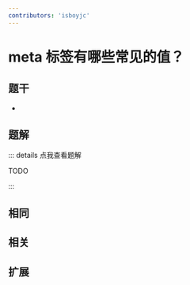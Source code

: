 ```yaml
---
contributors: 'isboyjc'
---
```


# meta 标签有哪些常见的值？


## 题干

- 



## 题解

::: details 点我查看题解

  TODO

:::



## 相同


## 相关


## 扩展

